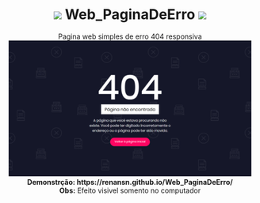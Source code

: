 
<h1 align="center">
  <img src="https://img.icons8.com/flat_round/30/000000/error--v1.png"> Web_PaginaDeErro <img src="https://img.icons8.com/flat_round/30/000000/error--v1.png">
</h1>

<p align="center">
    Pagina web simples de erro 404 responsiva<br>
    <img src="https://github.com/RenanSN/Web_PaginaDeErro/blob/master/capa.png" width="490"><br>
    <b> Demonstrção: https://renansn.github.io/Web_PaginaDeErro/ </b><br>
    <b> Obs:</b> Efeito visivel somento no computador
</p>



